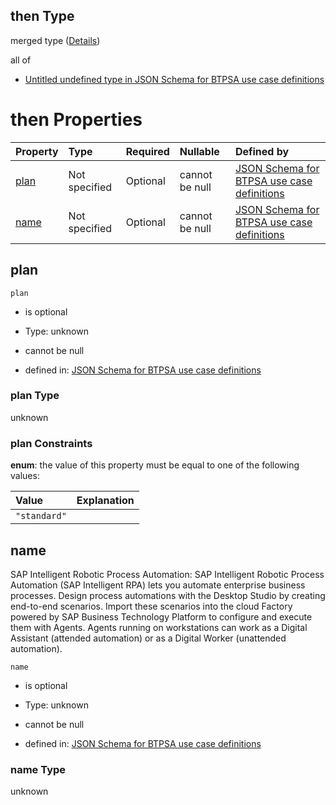## then Type

merged type ([Details](btpsa-usecase-properties-services-items-allof-1-then-allof-49-then.md))

all of

*   [Untitled undefined type in JSON Schema for BTPSA use case definitions](btpsa-usecase-properties-services-items-allof-1-then-allof-49-then-allof-0.md "check type definition")

# then Properties

| Property      | Type          | Required | Nullable       | Defined by                                                                                                                                                                                                            |
| :------------ | :------------ | :------- | :------------- | :-------------------------------------------------------------------------------------------------------------------------------------------------------------------------------------------------------------------- |
| [plan](#plan) | Not specified | Optional | cannot be null | [JSON Schema for BTPSA use case definitions](btpsa-usecase-properties-services-items-allof-1-then-allof-49-then-properties-plan.md "undefined#/properties/services/items/allOf/1/then/allOf/49/then/properties/plan") |
| [name](#name) | Not specified | Optional | cannot be null | [JSON Schema for BTPSA use case definitions](btpsa-usecase-properties-services-items-allof-1-then-allof-49-then-properties-name.md "undefined#/properties/services/items/allOf/1/then/allOf/49/then/properties/name") |

## plan



`plan`

*   is optional

*   Type: unknown

*   cannot be null

*   defined in: [JSON Schema for BTPSA use case definitions](btpsa-usecase-properties-services-items-allof-1-then-allof-49-then-properties-plan.md "undefined#/properties/services/items/allOf/1/then/allOf/49/then/properties/plan")

### plan Type

unknown

### plan Constraints

**enum**: the value of this property must be equal to one of the following values:

| Value        | Explanation |
| :----------- | :---------- |
| `"standard"` |             |

## name

SAP Intelligent Robotic Process Automation: SAP Intelligent Robotic Process Automation (SAP Intelligent RPA) lets you automate enterprise business processes. Design process automations with the Desktop Studio by creating end-to-end scenarios. Import these scenarios into the cloud Factory powered by SAP Business Technology Platform to configure and execute them with Agents. Agents running on workstations can work as a Digital Assistant (attended automation) or as a Digital Worker (unattended automation).

`name`

*   is optional

*   Type: unknown

*   cannot be null

*   defined in: [JSON Schema for BTPSA use case definitions](btpsa-usecase-properties-services-items-allof-1-then-allof-49-then-properties-name.md "undefined#/properties/services/items/allOf/1/then/allOf/49/then/properties/name")

### name Type

unknown
